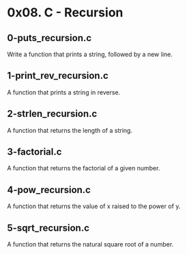 # 0x08. C - Recursion

## 0-puts_recursion.c
Write a function that prints a string, followed by a new line.

## 1-print_rev_recursion.c
A function that prints a string in reverse.

## 2-strlen_recursion.c
A function that returns the length of a string.

## 3-factorial.c
A function that returns the factorial of a given number.

## 4-pow_recursion.c
A function that returns the value of x raised to the power of y.

##  5-sqrt_recursion.c
A function that returns the natural square root of a number.

##  
